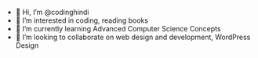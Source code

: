 - 👋 Hi, I’m @codinghindi
- 👀 I’m interested in coding, reading books
- 🌱 I’m currently learning Advanced Computer Science Concepts
- 💞️ I’m looking to collaborate on web design and development, WordPress Design

<!---
codinghindi/codinghindi is a ✨ special ✨ repository because its `README.md` (this file) appears on your GitHub profile.
You can click the Preview link to take a look at your changes.
--->
